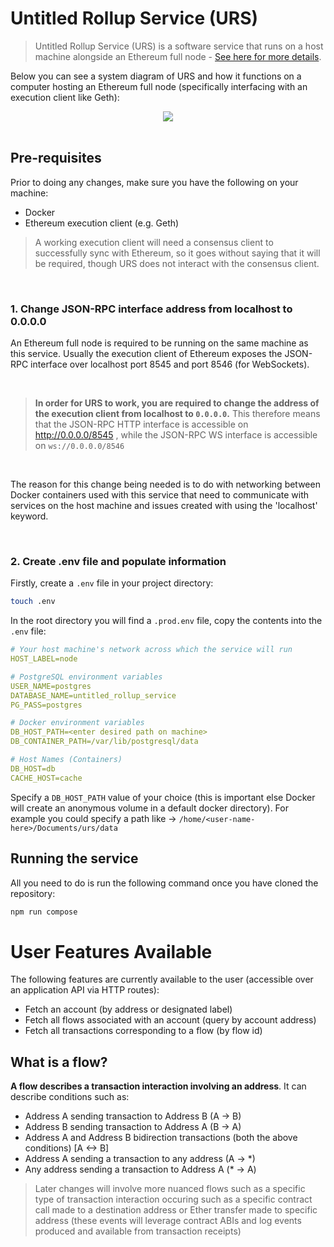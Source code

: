 # Untitled Rollup Service (URS)

> Untitled Rollup Service (URS) is a software service that runs on a host machine alongside an Ethereum full node - [See here for more details](https://hackmd.io/O93wObfUS0af7nhLv0EW5A).

Below you can see a system diagram of URS and how it functions on a computer hosting an Ethereum full node (specifically interfacing with an execution client like Geth):

<div style='display: flex; justify-content: center;'>
<image src='https://storage.googleapis.com/rollup-research/System%20diagram%20background%20white.png'>
</div>

<br>

## Pre-requisites

Prior to doing any changes, make sure you have the following on your machine:

- Docker
- Ethereum execution client (e.g. Geth)

> A working execution client will need a consensus client to successfully sync with Ethereum, so it goes without saying that it will be required, though URS does not interact with the consensus client.

<br>

### 1. Change JSON-RPC interface address from localhost to 0.0.0.0

An Ethereum full node is required to be running on the same machine as this service. Usually the execution client of Ethereum exposes the JSON-RPC interface over localhost port 8545 and port 8546 (for WebSockets).

<br>

> <b>In order for URS to work, you are required to change the address of the execution client from localhost to `0.0.0.0`.</b> This therefore means that the JSON-RPC HTTP interface is accessible on http://0.0.0.0/8545 , while the JSON-RPC WS interface is accessible on `ws://0.0.0.0/8546`

<br>

The reason for this change being needed is to do with networking between Docker containers used with this service that need to communicate with services on the host machine and issues created with using the 'localhost' keyword.

<br>

### 2. Create .env file and populate information

Firstly, create a `.env` file in your project directory:

```bash
touch .env
```

In the root directory you will find a `.prod.env` file, copy the contents into the `.env` file:

```yaml
# Your host machine's network across which the service will run
HOST_LABEL=node

# PostgreSQL environment variables
USER_NAME=postgres
DATABASE_NAME=untitled_rollup_service
PG_PASS=postgres

# Docker environment variables
DB_HOST_PATH=<enter desired path on machine>
DB_CONTAINER_PATH=/var/lib/postgresql/data

# Host Names (Containers)
DB_HOST=db
CACHE_HOST=cache

```

Specify a `DB_HOST_PATH` value of your choice (this is important else Docker will create an anonymous volume in a default docker directory). For example you could specify a path like -> `/home/<user-name-here>/Documents/urs/data`

## Running the service

All you need to do is run the following command once you have cloned the repository:

```bash
npm run compose
```

# User Features Available

The following features are currently available to the user (accessible over an application API via HTTP routes):

- Fetch an account (by address or designated label)
- Fetch all flows associated with an account (query by account address)
- Fetch all transactions corresponding to a flow (by flow id)

## What is a flow?

<b>A flow describes a transaction interaction involving an address</b>. It can describe conditions such as:

- Address A sending transaction to Address B (A -> B)
- Address B sending transaction to Address A (B -> A)
- Address A and Address B bidirection transactions (both the above conditions) [A <-> B]
- Address A sending a transaction to any address (A -> \*)
- Any address sending a transaction to Address A (\* -> A)

> Later changes will involve more nuanced flows such as a specific type of transaction interaction occuring such as a specific contract call made to a destination address or Ether transfer made to specific address (these events will leverage contract ABIs and log events produced and available from transaction receipts)
